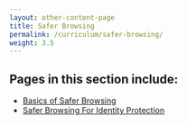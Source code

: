 ```yaml
---
layout: other-content-page
title: Safer Browsing
permalink: /curriculum/safer-browsing/
weight: 3.5
---
```

## Pages in this section include: ##
- [Basics of Safer Browsing](../safer-browsing/basics-of-safer-browsing/)
- [Safer Browsing For Identity Protection](../safer-browsing/safer-browsing-for-identity-protection/)
